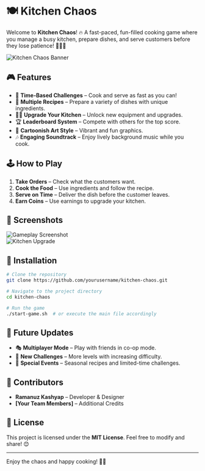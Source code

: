 # 🍽️ Kitchen Chaos

Welcome to **Kitchen Chaos**! 🔥 A fast-paced, fun-filled cooking game where you manage a busy kitchen, prepare dishes, and serve customers before they lose patience! 🏃‍♂️💨

![Kitchen Chaos Banner](![KitchenChaosLogo](https://github.com/user-attachments/assets/5981b367-a344-4882-a422-fc318fcb1208)
)  

## 🎮 Features
- 🏃 **Time-Based Challenges** – Cook and serve as fast as you can!
- 🍲 **Multiple Recipes** – Prepare a variety of dishes with unique ingredients.
- 👨‍🍳 **Upgrade Your Kitchen** – Unlock new equipment and upgrades.
- 🏆 **Leaderboard System** – Compete with others for the top score.
- 🎨 **Cartoonish Art Style** – Vibrant and fun graphics.
- 🎶 **Engaging Soundtrack** – Enjoy lively background music while you cook.

## 🕹️ How to Play
1. **Take Orders** – Check what the customers want.
2. **Cook the Food** – Use ingredients and follow the recipe.
3. **Serve on Time** – Deliver the dish before the customer leaves.
4. **Earn Coins** – Use earnings to upgrade your kitchen.

## 📸 Screenshots
![Gameplay Screenshot](https://via.placeholder.com/800x400?text=Gameplay+Screenshot)  
![Kitchen Upgrade](https://via.placeholder.com/800x400?text=Kitchen+Upgrade)  

## 🔧 Installation
```bash
# Clone the repository
git clone https://github.com/yourusername/kitchen-chaos.git

# Navigate to the project directory
cd kitchen-chaos

# Run the game
./start-game.sh  # or execute the main file accordingly
```

## 🚀 Future Updates
- 🎭 **Multiplayer Mode** – Play with friends in co-op mode.
- 🏁 **New Challenges** – More levels with increasing difficulty.
- 🎂 **Special Events** – Seasonal recipes and limited-time challenges.

## 👥 Contributors
- **Ramanuz Kashyap** – Developer & Designer
- **[Your Team Members]** – Additional Credits

## 📜 License
This project is licensed under the **MIT License**. Feel free to modify and share! 😊

---

Enjoy the chaos and happy cooking! 🍳🔥
